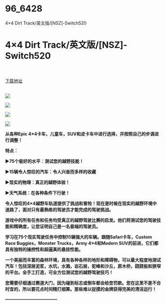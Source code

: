 # 96_6428
4×4 Dirt Track/英文版/[NSZ]-Switch520
# 4×4 Dirt Track/英文版/[NSZ]-Switch520
 <br/></br>
[下载地址](https://www.switch520.cc/article/6428 "下载地址")
<br/></br>

<p><span><strong><img src="https://www.switch520.cc/muke_img/upload_art_editor_20200930-1_e1b9ee7792956c7ee954af9a7954fc09.jpg"></strong></span></p>
<p><span><strong><img src="https://www.switch520.cc/muke_img/upload_art_editor_20200930-1_13705ee9a14b6df655fb72776c3d4b96.jpg"></strong></span></p>
<p><span><strong><img src="https://www.switch520.cc/muke_img/upload_art_editor_20200930-1_5548c8202b272f12f340d0e29fbadbf8.jpg"></strong></span></p>
<p><span><strong><img src="https://www.switch520.cc/muke_img/upload_art_editor_20200930-1_71603893f2c3caa198160ceaad494c6b.jpg"></strong></span></p>
<p></p>
<p><span><strong>从各种Epic 4×4卡车，儿童车，SUV和皮卡车中进行选择，并按照自己的步调进行调整！</strong></span></p>
<p><span><strong>特点：</strong></span></p>
<p><span><strong>▶75个极好的水平：测试您的越野技能！</strong></span></p>
<p><span><strong>▶15辆令人惊叹的汽车：令人兴奋而多样的收藏</strong></span></p>
<p><span><strong>▶现实的物理：真正的越野体验！</strong></span></p>
<p><span><strong>▶天气系统：在各种条件下行驶！</strong></span></p>
<p></p>
<p><span><strong>令人惊叹的4×4越野车轨道提供了挑战和冒险！现在是时候在现实的越野环境中迷路了，面对只有最熟练的驾驶员才能完成的驾驶挑战。</strong></span></p>
<p></p>
<p><span><strong>游戏中的所有任务和任务均受真正的越野驾驶比赛的启发。他们将测试您的驾驶技能和精确度，让您证明自己是一名极端的驾驶员。</strong></span></p>
<p></p>
<p><span><strong>学习在75个现实驾驶任务中控制15辆强大的车辆。跟随Safari卡车，Custom Race Buggies，Monster Trucks，Army 4×4和Modern SUV的前进，它们都具有独特的操控性和超逼真的悬挂性能。</strong></span></p>
<p></p>
<p><span><strong>一个美丽而丰富的森林环境，具有各种各样的地形和障碍物，可以最大程度地测试汽车！包括深层泥浆，水坑，水溅，岩石层，驼峰和沙丘，原木桥，跷跷板和狭窄的平台。全手工打造，可全方位测试您的越野驾驶技巧！</strong></span></p>
<p></p>
<p><span><strong>您需要仔细通过赛道大门，因为碰到标志或倒车都会给您罚款。您在这里不是不合时宜的，所以要花点时间精打细算。那些难以捉摸的金牌获得完美的清洁运行！</strong></span></p>
<p><span><strong>————————————</strong></span></p>
